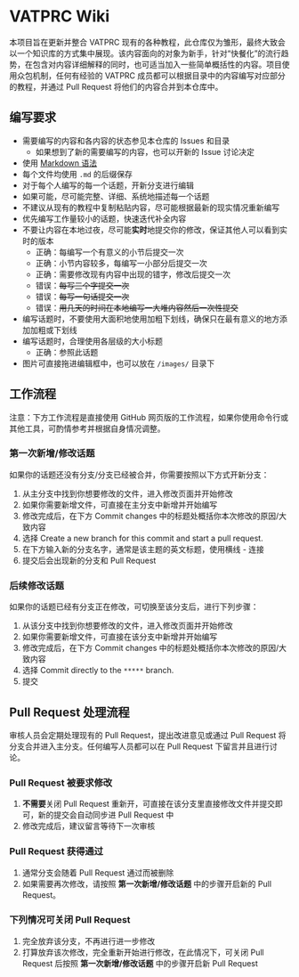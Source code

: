 # VATPRC Wiki

本项目旨在更新并整合 VATPRC 现有的各种教程，此仓库仅为雏形，最终大致会以一个知识库的方式集中展现。该内容面向的对象为新手，针对“快餐化”的流行趋势，在包含对内容详细解释的同时，也可适当加入一些简单概括性的内容。项目使用众包机制，任何有经验的 VATPRC 成员都可以根据目录中的内容编写对应部分的教程，并通过 Pull Request 将他们的内容合并到本仓库中。

## 编写要求
+ 需要编写的内容和各内容的状态参见本仓库的 Issues 和目录
  + 如果想到了新的需要编写的内容，也可以开新的 Issue 讨论决定
+ 使用 [Markdown 语法](https://docs.github.com/en/get-started/writing-on-github/getting-started-with-writing-and-formatting-on-github/basic-writing-and-formatting-syntax)
+ 每个文件均使用 `.md` 的后缀保存
+ 对于每个人编写的每一个话题，开新分支进行编辑
+ 如果可能，尽可能完整、详细、系统地描述每一个话题
+ 不建议从现有的教程中复制粘贴内容，尽可能根据最新的现实情况重新编写
+ 优先编写工作量较小的话题，快速迭代补全内容
+ 不要让内容在本地过夜，尽可能**实时**地提交你的修改，保证其他人可以看到实时的版本
  + 正确：每编写一个有意义的小节后提交一次
  + 正确：小节内容较多，每编写一小部分后提交一次
  + 正确：需要修改现有内容中出现的错字，修改后提交一次
  + 错误：~~每写三个字提交一次~~
  + 错误：~~每写一句话提交一次~~
  + 错误：~~用几天的时间在本地编写一大堆内容然后一次性提交~~
+ 编写话题时，不要使用大面积地使用加粗下划线，确保只在最有意义的地方添加加粗或下划线
+ 编写话题时，合理使用各层级的大小标题
  + 正确：参照此话题
+ 图片可直接拖进编辑框中，也可以放在 `/images/` 目录下

## 工作流程
注意：下方工作流程是直接使用 GitHub 网页版的工作流程，如果你使用命令行或其他工具，可酌情参考并根据自身情况调整。

### 第一次新增/修改话题
如果你的话题还没有分支/分支已经被合并，你需要按照以下方式开新分支：

1. 从主分支中找到你想要修改的文件，进入修改页面并开始修改
2. 如果你需要新增文件，可直接在主分支中新增并开始编写
3. 修改完成后，在下方 Commit changes 中的标题处概括你本次修改的原因/大致内容
4. 选择 Create a new branch for this commit and start a pull request. 
5. 在下方输入新的分支名字，通常是该主题的英文标题，使用横线 - 连接
6. 提交后会出现新的分支和 Pull Request

### 后续修改话题
如果你的话题已经有分支正在修改，可切换至该分支后，进行下列步骤：

1. 从该分支中找到你想要修改的文件，进入修改页面并开始修改
2. 如果你需要新增文件，可直接在该分支中新增并开始编写
3. 修改完成后，在下方 Commit changes 中的标题处概括你本次修改的原因/大致内容
4. 选择 Commit directly to the `*****` branch.
5. 提交

## Pull Request 处理流程
审核人员会定期处理现有的 Pull Request，提出改进意见或通过 Pull Request 将分支合并进入主分支。任何编写人员都可以在 Pull Request 下留言并且进行讨论。

### Pull Request 被要求修改
1. **不需要**关闭 Pull Request 重新开，可直接在该分支里直接修改文件并提交即可，新的提交会自动同步进 Pull Request 中
2. 修改完成后，建议留言等待下一次审核

### Pull Request 获得通过
1. 通常分支会随着 Pull Request 通过而被删除
2. 如果需要再次修改，请按照 **第一次新增/修改话题** 中的步骤开启新的 Pull Request。

### 下列情况可关闭 Pull Request
1. 完全放弃该分支，不再进行进一步修改
2. 打算放弃该次修改，完全重新开始进行修改，在此情况下，可关闭 Pull Request 后按照  **第一次新增/修改话题** 中的步骤开启新 Pull Request




